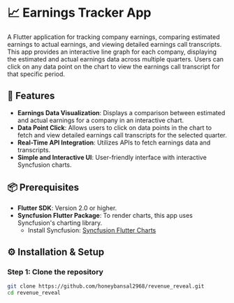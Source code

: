 # 📈 Earnings Tracker App

A Flutter application for tracking company earnings, comparing estimated earnings to actual earnings, and viewing detailed earnings call transcripts. This app provides an interactive line graph for each company, displaying the estimated and actual earnings data across multiple quarters. Users can click on any data point on the chart to view the earnings call transcript for that specific period.

## 🎯 Features
- **Earnings Data Visualization**: Displays a comparison between estimated and actual earnings for a company in an interactive chart.
- **Data Point Click**: Allows users to click on data points in the chart to fetch and view detailed earnings call transcripts for the selected quarter.
- **Real-Time API Integration**: Utilizes APIs to fetch earnings data and transcripts.
- **Simple and Interactive UI**: User-friendly interface with interactive Syncfusion charts.

## 📦 Prerequisites
- **Flutter SDK**: Version 2.0 or higher.
- **Syncfusion Flutter Package**: To render charts, this app uses Syncfusion's charting library.
  - Install Syncfusion: [Syncfusion Flutter Charts](https://pub.dev/packages/syncfusion_flutter_charts)

## ⚙️ Installation & Setup

### Step 1: Clone the repository
```bash
git clone https://github.com/honeybansal2968/revenue_reveal.git
cd revenue_reveal

